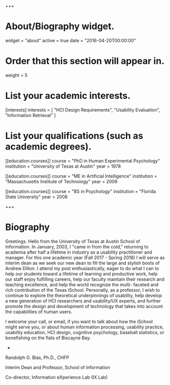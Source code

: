 +++
# About/Biography widget.
widget = "about"
active = true
date = "2016-04-20T00:00:00"

# Order that this section will appear in.
weight = 5

# List your academic interests.
[interests]
  interests = [
    "HCI Design Requirements",
    "Usability Evaluation",
    "Information Retrieval"
  ]

# List your qualifications (such as academic degrees).
[[education.courses]]
  course = "PhD in Human Experimental Psychology"
  institution = "University of Texas at Austin"
  year = 1978

[[education.courses]]
  course = "ME in Artificial Intelligence"
  institution = "Massachusetts Institute of Technology"
  year = 2009

[[education.courses]]
  course = "BS in Psychology"
  institution = "Florida State University"
  year = 2008

+++

# Biography

Greetings.
Hello from the University of Texas at Austin School of Information. In January, 2003, I &quot;came in from the
cold,&quot; returning to academia after half a lifetime in industry as a usability practitioner and manager. For
this one academic year (Fall 2017 - Spring 2018) I will serve as interim dean as we seek our new dean to fill the large
and stylish boots of Andrew Dillon. I attend my post enthusiastically, eager to do what I can to help our
students toward a lifetime of learning and productive work, help our staff enjoy fulfilling careers, help
our faculty maintain their research and teaching excellence, and help the world recognize the multi-
faceted and rich contribution of the Texas iSchool. Personally, as a professor, I wish to continue to
explore the theoretical underpinnings of usability, help develop a new generation of HCI researchers and
usability/UX experts, and further promote the design and development of technology that takes into
account the capabilities of human users.

I welcome your call, or email, if you want to talk about how the iSchool might serve you, or about
human information processing, usability practice, usability education, HCI design, cognitive psychology,
baseball statistics, or bonefishing on the flats of Biscayne Bay.


-

Randolph G. Bias, Ph.D., CHFP

Interim Dean and Professor, School of Information

Co-director, Information eXperience Lab (IX Lab)
